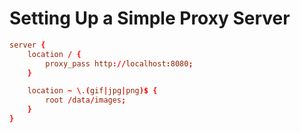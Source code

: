 # Setting Up a Simple Proxy Server

```nginx.conf 
server {
    location / {
        proxy_pass http://localhost:8080;
    }

    location ~ \.(gif|jpg|png)$ {
        root /data/images;
    }
}
```
